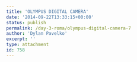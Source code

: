 ```yaml
---
title: 'OLYMPUS DIGITAL CAMERA'
date: '2014-09-22T13:33:15+00:00'
status: publish
permalink: /day-3-roma/olympus-digital-camera-7
author: 'Dylan Pavelko'
excerpt: ''
type: attachment
id: 758
---
```

<!DOCTYPE html PUBLIC "-//W3C//DTD HTML 4.0 Transitional//EN" "http://www.w3.org/TR/REC-html40/loose.dtd">
<?xml encoding="UTF-8">
